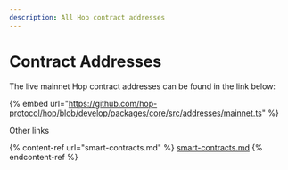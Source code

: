 ```yaml
---
description: All Hop contract addresses
---
```


# Contract Addresses

The live mainnet Hop contract addresses can be found in the link below:

{% embed url="https://github.com/hop-protocol/hop/blob/develop/packages/core/src/addresses/mainnet.ts" %}

Other links

{% content-ref url="smart-contracts.md" %}
[smart-contracts.md](smart-contracts.md)
{% endcontent-ref %}
